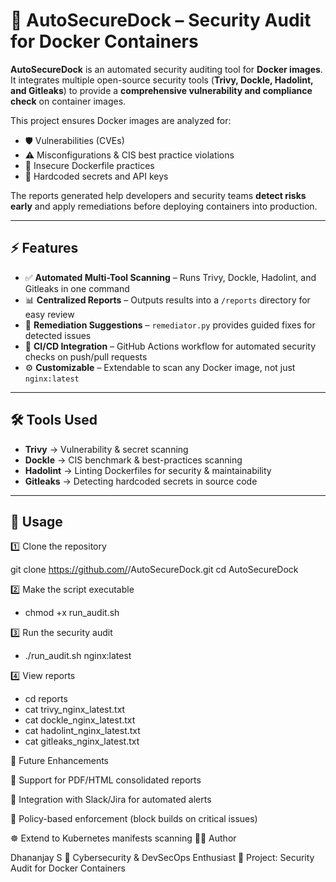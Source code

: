 # 🚀 AutoSecureDock – Security Audit for Docker Containers

**AutoSecureDock** is an automated security auditing tool for **Docker images**.  
It integrates multiple open-source security tools (**Trivy, Dockle, Hadolint, and Gitleaks**) to provide a **comprehensive vulnerability and compliance check** on container images.

This project ensures Docker images are analyzed for:

- 🛡️ Vulnerabilities (CVEs)
- ⚠️ Misconfigurations & CIS best practice violations
- 📜 Insecure Dockerfile practices
- 🔑 Hardcoded secrets and API keys

The reports generated help developers and security teams **detect risks early** and apply remediations before deploying containers into production.

---

## ⚡ Features

- ✅ **Automated Multi-Tool Scanning** – Runs Trivy, Dockle, Hadolint, and Gitleaks in one command  
- 📊 **Centralized Reports** – Outputs results into a `/reports` directory for easy review  
- 🔧 **Remediation Suggestions** – `remediator.py` provides guided fixes for detected issues  
- 🔄 **CI/CD Integration** – GitHub Actions workflow for automated security checks on push/pull requests  
- ⚙️ **Customizable** – Extendable to scan any Docker image, not just `nginx:latest`  

---

## 🛠️ Tools Used

- **Trivy** → Vulnerability & secret scanning  
- **Dockle** → CIS benchmark & best-practices scanning  
- **Hadolint** → Linting Dockerfiles for security & maintainability  
- **Gitleaks** → Detecting hardcoded secrets in source code  

---

## 🚀 Usage

1️⃣ Clone the repository  

git clone https://github.com/<your-username>/AutoSecureDock.git
cd AutoSecureDock

2️⃣ Make the script executable
- chmod +x run_audit.sh

3️⃣ Run the security audit
- ./run_audit.sh nginx:latest

4️⃣ View reports
- cd reports
- cat trivy_nginx_latest.txt
- cat dockle_nginx_latest.txt
- cat hadolint_nginx_latest.txt
- cat gitleaks_nginx_latest.txt

🔮 Future Enhancements

📑 Support for PDF/HTML consolidated reports

🔔 Integration with Slack/Jira for automated alerts

🛑 Policy-based enforcement (block builds on critical issues)

☸️ Extend to Kubernetes manifests scanning
👩‍💻 Author

Dhananjay S
💼 Cybersecurity & DevSecOps Enthusiast
📌 Project: Security Audit for Docker Containers
